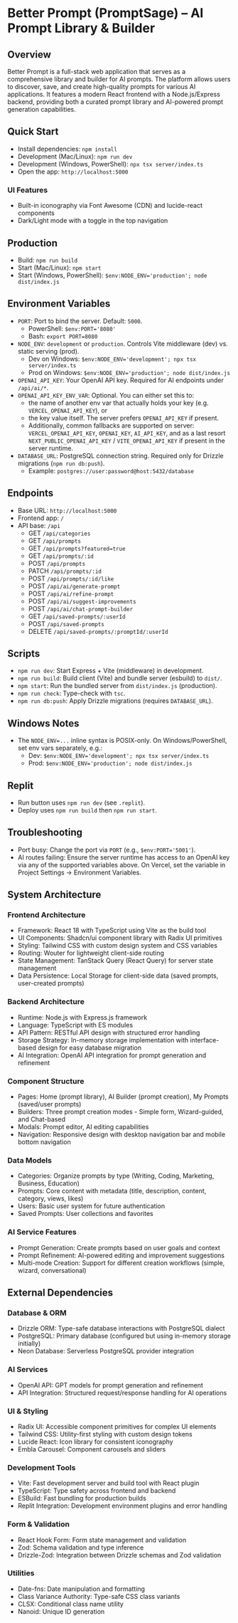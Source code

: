 # Better Prompt (PromptSage) – AI Prompt Library & Builder

## Overview

Better Prompt is a full-stack web application that serves as a comprehensive library and builder for AI prompts. The platform allows users to discover, save, and create high-quality prompts for various AI applications. It features a modern React frontend with a Node.js/Express backend, providing both a curated prompt library and AI-powered prompt generation capabilities.

## Quick Start

- Install dependencies: `npm install`
- Development (Mac/Linux): `npm run dev`
- Development (Windows, PowerShell): `npx tsx server/index.ts`
- Open the app: `http://localhost:5000`

### UI Features

- Built-in iconography via Font Awesome (CDN) and lucide-react components
- Dark/Light mode with a toggle in the top navigation

## Production

- Build: `npm run build`
- Start (Mac/Linux): `npm start`
- Start (Windows, PowerShell): `$env:NODE_ENV='production'; node dist/index.js`

## Environment Variables

- `PORT`: Port to bind the server. Default: `5000`.
  - PowerShell: `$env:PORT='8080'`
  - Bash: `export PORT=8080`
- `NODE_ENV`: `development` or `production`. Controls Vite middleware (dev) vs. static serving (prod).
  - Dev on Windows: `$env:NODE_ENV='development'; npx tsx server/index.ts`
  - Prod on Windows: `$env:NODE_ENV='production'; node dist/index.js`
- `OPENAI_API_KEY`: Your OpenAI API key. Required for AI endpoints under `/api/ai/*`.
- `OPENAI_API_KEY_ENV_VAR`: Optional. You can either set this to:
  - the name of another env var that actually holds your key (e.g. `VERCEL_OPENAI_API_KEY`), or
  - the key value itself. The server prefers `OPENAI_API_KEY` if present.
  - Additionally, common fallbacks are supported on server: `VERCEL_OPENAI_API_KEY`, `OPENAI_KEY`, `AI_API_KEY`, and as a last resort `NEXT_PUBLIC_OPENAI_API_KEY` / `VITE_OPENAI_API_KEY` if present in the server runtime.
- `DATABASE_URL`: PostgreSQL connection string. Required only for Drizzle migrations (`npm run db:push`).
  - Example: `postgres://user:password@host:5432/database`

## Endpoints

- Base URL: `http://localhost:5000`
- Frontend app: `/`
- API base: `/api`
  - GET `/api/categories`
  - GET `/api/prompts`
  - GET `/api/prompts?featured=true`
  - GET `/api/prompts/:id`
  - POST `/api/prompts`
  - PATCH `/api/prompts/:id`
  - POST `/api/prompts/:id/like`
  - POST `/api/ai/generate-prompt`
  - POST `/api/ai/refine-prompt`
  - POST `/api/ai/suggest-improvements`
  - POST `/api/ai/chat-prompt-builder`
  - GET `/api/saved-prompts/:userId`
  - POST `/api/saved-prompts`
  - DELETE `/api/saved-prompts/:promptId/:userId`

## Scripts

- `npm run dev`: Start Express + Vite (middleware) in development.
- `npm run build`: Build client (Vite) and bundle server (esbuild) to `dist/`.
- `npm start`: Run the bundled server from `dist/index.js` (production).
- `npm run check`: Type-check with `tsc`.
- `npm run db:push`: Apply Drizzle migrations (requires `DATABASE_URL`).

## Windows Notes

- The `NODE_ENV=...` inline syntax is POSIX-only. On Windows/PowerShell, set env vars separately, e.g.:
  - Dev: `$env:NODE_ENV='development'; npx tsx server/index.ts`
  - Prod: `$env:NODE_ENV='production'; node dist/index.js`

## Replit

- Run button uses `npm run dev` (see `.replit`).
- Deploy uses `npm run build` then `npm run start`.

## Troubleshooting

- Port busy: Change the port via `PORT` (e.g., `$env:PORT='5001'`).
- AI routes failing: Ensure the server runtime has access to an OpenAI key via any of the supported variables above. On Vercel, set the variable in Project Settings → Environment Variables.

## System Architecture

### Frontend Architecture
- Framework: React 18 with TypeScript using Vite as the build tool
- UI Components: Shadcn/ui component library with Radix UI primitives
- Styling: Tailwind CSS with custom design system and CSS variables
- Routing: Wouter for lightweight client-side routing
- State Management: TanStack Query (React Query) for server state management
- Data Persistence: Local Storage for client-side data (saved prompts, user-created prompts)

### Backend Architecture
- Runtime: Node.js with Express.js framework
- Language: TypeScript with ES modules
- API Pattern: RESTful API design with structured error handling
- Storage Strategy: In-memory storage implementation with interface-based design for easy database migration
- AI Integration: OpenAI API integration for prompt generation and refinement

### Component Structure
- Pages: Home (prompt library), AI Builder (prompt creation), My Prompts (saved/user prompts)
- Builders: Three prompt creation modes - Simple form, Wizard-guided, and Chat-based
- Modals: Prompt editor, AI editing capabilities
- Navigation: Responsive design with desktop navigation bar and mobile bottom navigation

### Data Models
- Categories: Organize prompts by type (Writing, Coding, Marketing, Business, Education)
- Prompts: Core content with metadata (title, description, content, category, views, likes)
- Users: Basic user system for future authentication
- Saved Prompts: User collections and favorites

### AI Service Features
- Prompt Generation: Create prompts based on user goals and context
- Prompt Refinement: AI-powered editing and improvement suggestions
- Multi-mode Creation: Support for different creation workflows (simple, wizard, conversational)

## External Dependencies

### Database & ORM
- Drizzle ORM: Type-safe database interactions with PostgreSQL dialect
- PostgreSQL: Primary database (configured but using in-memory storage initially)
- Neon Database: Serverless PostgreSQL provider integration

### AI Services
- OpenAI API: GPT models for prompt generation and refinement
- API Integration: Structured request/response handling for AI operations

### UI & Styling
- Radix UI: Accessible component primitives for complex UI elements
- Tailwind CSS: Utility-first styling with custom design tokens
- Lucide React: Icon library for consistent iconography
- Embla Carousel: Component carousels and sliders

### Development Tools
- Vite: Fast development server and build tool with React plugin
- TypeScript: Type safety across frontend and backend
- ESBuild: Fast bundling for production builds
- Replit Integration: Development environment plugins and error handling

### Form & Validation
- React Hook Form: Form state management and validation
- Zod: Schema validation and type inference
- Drizzle-Zod: Integration between Drizzle schemas and Zod validation

### Utilities
- Date-fns: Date manipulation and formatting
- Class Variance Authority: Type-safe CSS class variants
- CLSX: Conditional class name utility
- Nanoid: Unique ID generation
